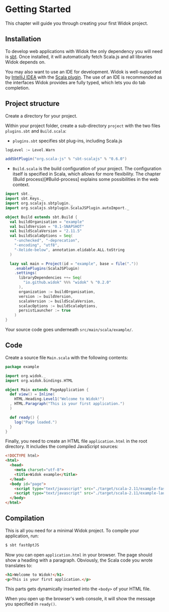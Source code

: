 # Getting Started
This chapter will guide you through creating your first Widok project.

## Installation
To develop web applications with Widok the only dependency you will need is [sbt](http://www.scala-sbt.org/). Once installed, it will automatically fetch Scala.js and all libraries Widok depends on.

You may also want to use an IDE for development. Widok is well-supported by [IntelliJ IDEA](https://www.jetbrains.com/idea/) with the [Scala plugin](https://github.com/JetBrains/intellij-scala). The use of an IDE is recommended as the interfaces Widok provides are fully typed, which lets you do tab completion.

## Project structure
Create a directory for your project.

Within your project folder, create a sub-directory ``project`` with the two files ``plugins.sbt`` and ``Build.scala``:

- ``plugins.sbt`` specifies sbt plug-ins, including Scala.js

```scala
logLevel := Level.Warn

addSbtPlugin("org.scala-js" % "sbt-scalajs" % "0.6.0")
```

- ``Build.scala`` is the build configuration of your project. The configuration itself is specified in Scala, which allows for more flexibility. The chapter (Build process)[#Build-process] explains some possibilities in the web context.

```scala
import sbt._
import sbt.Keys._
import org.scalajs.sbtplugin._
import org.scalajs.sbtplugin.ScalaJSPlugin.autoImport._

object Build extends sbt.Build {
  val buildOrganisation = "example"
  val buildVersion = "0.1-SNAPSHOT"
  val buildScalaVersion = "2.11.5"
  val buildScalaOptions = Seq(
    "-unchecked", "-deprecation",
    "-encoding", "utf8",
    "-Xelide-below", annotation.elidable.ALL.toString
  )

  lazy val main = Project(id = "example", base = file("."))
    .enablePlugins(ScalaJSPlugin)
    .settings(
      libraryDependencies ++= Seq(
        "io.github.widok" %%% "widok" % "0.2.0"
      ),
      organization := buildOrganisation,
      version := buildVersion,
      scalaVersion := buildScalaVersion,
      scalacOptions := buildScalaOptions,
      persistLauncher := true
    )
}
```

Your source code goes underneath ``src/main/scala/example/``.

## Code
Create a source file ``Main.scala`` with the following contents:

```scala
package example

import org.widok._
import org.widok.bindings.HTML

object Main extends PageApplication {
  def view() = Inline(
    HTML.Heading.Level1("Welcome to Widok!")
  , HTML.Paragraph("This is your first application.")
  )

  def ready() {
    log("Page loaded.")
  }
}
```

Finally, you need to create an HTML file ``application.html`` in the root directory. It includes the compiled JavaScript sources:

```html
<!DOCTYPE html>
<html>
  <head>
    <meta charset="utf-8">
    <title>Widok example</title>
  </head>
  <body id="page">
    <script type="text/javascript" src="./target/scala-2.11/example-fastopt.js"></script>
    <script type="text/javascript" src="./target/scala-2.11/example-launcher.js"></script>
  </body>
</html>
```

## Compilation
This is all you need for a minimal Widok project. To compile your application, run:

```bash
$ sbt fastOptJS
```

Now you can open ``application.html`` in your browser. The page should show a heading with a paragraph. Obviously, the Scala code you wrote translates to:

```html
<h1>Welcome to Widok!</h1>
<p>This is your first application.</p>
```

This parts gets dynamically inserted into the ``<body>`` of your HTML file.

When you open up the browser's web console, it will show the message you specified in ``ready()``.

